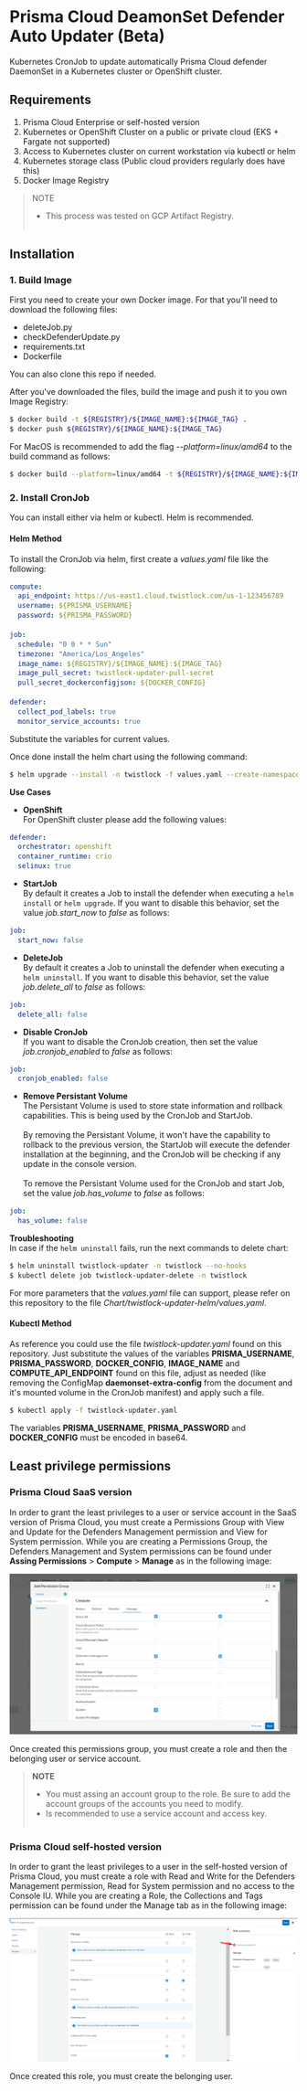 # Prisma Cloud DeamonSet Defender Auto Updater (Beta)
Kubernetes CronJob to update automatically Prisma Cloud defender DaemonSet in a Kubernetes cluster or OpenShift cluster.

## Requirements
1. Prisma Cloud Enterprise or self-hosted version
2. Kubernetes or OpenShift Cluster on a public or private cloud (EKS + Fargate not supported)
3. Access to Kubernetes cluster on current workstation via kubectl or helm
4. Kubernetes storage class (Public cloud providers regularly does have this)
5. Docker Image Registry

> NOTE
> * This process was tested on GCP Artifact Registry.
> <br></br>

## Installation
### 1. Build Image
First you need to create your own Docker image. For that you'll need to download the following files:

* deleteJob.py
* checkDefenderUpdate.py
* requirements.txt
* Dockerfile

You can also clone this repo if needed.

After you've downloaded the files, build the image and push it to you own Image Registry:

```bash
$ docker build -t ${REGISTRY}/${IMAGE_NAME}:${IMAGE_TAG} .
$ docker push ${REGISTRY}/${IMAGE_NAME}:${IMAGE_TAG}
```

For MacOS is recommended to add the flag *--platform=linux/amd64* to the build command as follows:

```bash
$ docker build --platform=linux/amd64 -t ${REGISTRY}/${IMAGE_NAME}:${IMAGE_TAG} .
```

### 2. Install CronJob
You can install either via helm or kubectl. Helm is recommended.

#### Helm Method
To install the CronJob via helm, first create a *values.yaml* file like the following:

```yaml
compute:
  api_endpoint: https://us-east1.cloud.twistlock.com/us-1-123456789
  username: ${PRISMA_USERNAME}
  password: ${PRISMA_PASSWORD}
 
job:
  schedule: "0 0 * * Sun"
  timezone: "America/Los_Angeles"
  image_name: ${REGISTRY}/${IMAGE_NAME}:${IMAGE_TAG}
  image_pull_secret: twistlock-updater-pull-secret
  pull_secret_dockerconfigjson: ${DOCKER_CONFIG}

defender:
  collect_pod_labels: true
  monitor_service_accounts: true
```
Substitute the variables for current values.

Once done install the helm chart using the following command:

```bash
$ helm upgrade --install -n twistlock -f values.yaml --create-namespace --repo https://paloaltonetworks.github.io/pcs-cwp-defender-updater twistlock-updater twistlock-updater
```
**Use Cases**
* **OpenShift**<br>
For OpenShift cluster please add the following values:
```yaml
defender:
  orchestrator: openshift
  container_runtime: crio
  selinux: true
```
* **StartJob**<br>
By default it creates a Job to install the defender when executing a `helm install` or `helm upgrade`. If you want to disable this behavior, set the value *job.start_now* to *false* as follows:

```yaml
job:
  start_now: false
```
* **DeleteJob**<br>
By default it creates a Job to uninstall the defender when executing a `helm uninstall`. If you want to disable this behavior, set the value *job.delete_all* to *false* as follows:

```yaml
job:
  delete_all: false
```
* **Disable CronJob**<br>
If you want to disable the CronJob creation, then set the value *job.cronjob_enabled* to *false* as follows:
```yaml
job:
  cronjob_enabled: false
```
* **Remove Persistant Volume**<br>
The Persistant Volume is used to store state information and rollback capabilities. This is being used by the CronJob and StartJob.<br></br>
By removing the Persistant Volume, it won't have the capability to rollback to the previous version, the StartJob will execute the defender installation at the beginning, and the CronJob will be checking if any update in the console version. <br></br>
To remove the Persistant Volume used for the CronJob and start Job, set the value *job.has_volume* to *false* as follows:
```yaml
job:
  has_volume: false
```

**Troubleshooting**<br>
In case if the ```helm uninstall``` fails, run the next commands to delete chart:
```bash
$ helm uninstall twistlock-updater -n twistlock --no-hooks
$ kubectl delete job twistlock-updater-delete -n twistlock
```

For more parameters that the *values.yaml* file can support, please refer on this repository to the file *Chart/twistlock-updater-helm/values.yaml*.


#### Kubectl Method
As reference you could use the file *twistlock-updater.yaml* found on this repository. Just substitute the values of the variables **PRISMA_USERNAME**, **PRISMA_PASSWORD**, **DOCKER_CONFIG**, **IMAGE_NAME** and **COMPUTE_API_ENDPOINT** found on this file, adjust as needed (like removing the ConfigMap **daemonset-extra-config** from the document and it's mounted volume in the CronJob manifest) and apply such a file.

```bash
$ kubectl apply -f twistlock-updater.yaml
```

The variables **PRISMA_USERNAME**, **PRISMA_PASSWORD** and **DOCKER_CONFIG** must be encoded in base64.


## Least privilege permissions
### Prisma Cloud SaaS version
In order to grant the least privileges to a user or service account in the SaaS version of Prisma Cloud, you must create a Permissions Group with View and Update for the Defenders Management permission and View for System permission. While you are creating a Permissions Group, the Defenders Management and System permissions can be found under **Assing Permissions** > **Compute** > **Manage** as in the following image:

![Least Privileges Permissions Group - Prisma Cloud SaaS version](./images/saas-least-privileges.png)

Once created this permissions group, you must create a role and then the belonging user or service account.

>**NOTE**
> * You must assing an account group to the role. Be sure to add the account groups of the accounts you need to modify. 
> * Is recommended to use a service account and access key.
> <br/><br/>

### Prisma Cloud self-hosted version
In order to grant the least privileges to a user in the self-hosted version of Prisma Cloud, you must create a role with Read and Write for the Defenders Management permission, Read for System permission and no access to the Console IU. While you are creating a Role, the Collections and Tags permission can be found under the Manage tab as in the following image:

![Least Privileges Role - Prisma Cloud self-hosted version](./images/self-hosted-least-privileges.png)

Once created this role, you must create the belonging user.

